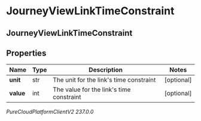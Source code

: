 # JourneyViewLinkTimeConstraint

## JourneyViewLinkTimeConstraint

## Properties

|Name | Type | Description | Notes|
|------------ | ------------- | ------------- | -------------|
| **unit** | str | The unit for the link&#39;s time constraint | [optional] |
| **value** | int | The value for the link&#39;s time constraint | [optional] |



_PureCloudPlatformClientV2 237.0.0_
